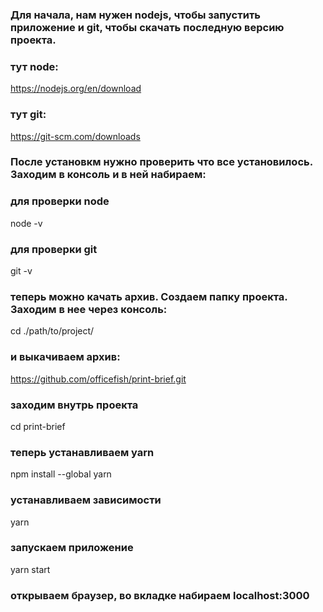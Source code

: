 ### Для начала, нам нужен nodejs, чтобы запустить приложение и git, чтобы скачать последную версию проекта.

### тут node:
https://nodejs.org/en/download

### тут git:
https://git-scm.com/downloads

### После установкм нужно проверить что все установилось. Заходим в консоль и в ней набираем:
### для проверки node
node -v 
### для проверки git
git -v

### теперь можно качать архив. Создаем папку проекта. Заходим в нее через консоль:
cd ./path/to/project/
### и выкачиваем архив:
https://github.com/officefish/print-brief.git

### заходим внутрь проекта
cd print-brief

### теперь устанавливаем yarn
npm install --global yarn

### устанавливаем зависимости
yarn

### запускаем приложение
yarn start

### открываем браузер, во вкладке набираем localhost:3000

